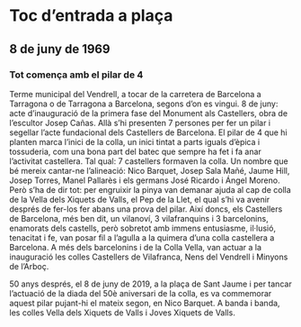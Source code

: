 # Toc d’entrada a plaça

## 8 de juny de 1969

### Tot comença amb el pilar de 4

Terme municipal del Vendrell, a tocar de la carretera de Barcelona a Tarragona o de Tarragona a Barcelona, segons d’on es vingui. 8 de juny: acte d’inauguració de la primera fase del Monument als Castellers, obra de l’escultor Josep Cañas. Allà s’hi presenten 7 persones per fer un pilar i segellar l’acte fundacional dels Castellers de Barcelona. El pilar de 4 que hi planten marca l’inici de la colla, un inici tintat a parts iguals d’èpica i tossuderia, com una bona part del batec que sempre ha fet i fa anar l’activitat castellera. Tal qual: 7 castellers formaven la colla. Un nombre que bé mereix cantar-ne l’alineació: Nico Barquet, Josep Sala Mañé, Jaume Hill, Josep Torres, Manel Pallarès i els germans José Ricardo i Ángel Moreno. Però s’ha de dir tot: per engruixir la pinya van demanar ajuda al cap de colla de la Vella dels Xiquets de Valls, el Pep de la Llet, el qual s’hi va avenir després de fer-los fer abans una prova del pilar. Així doncs, els Castellers de Barcelona, més ben dit, un vilanoví, 3 vilafranquins i 3 barcelonins, enamorats dels castells, però sobretot amb immens entusiasme, il·lusió, tenacitat i fe, van posar fil a l’agulla a la quimera d’una colla castellera a Barcelona. A més dels barcelonins i de la Colla Vella, van actuar a la inauguració les colles Castellers de Vilafranca, Nens del Vendrell i Minyons de l’Arboç. 

50 anys després, el 8 de juny de 2019, a la plaça de Sant Jaume i per tancar l’actuació de la diada del 50è aniversari de la colla, es va commemorar aquest pilar pujant-hi el mateix segon, en Nico Barquet. A banda i banda, les colles Vella dels Xiquets de Valls i Joves Xiquets de Valls.
